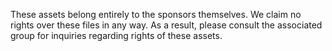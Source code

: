 These assets belong entirely to the sponsors themselves. We claim no rights
over these files in any way. As a result, please consult the associated 
group for inquiries regarding rights of these assets.
